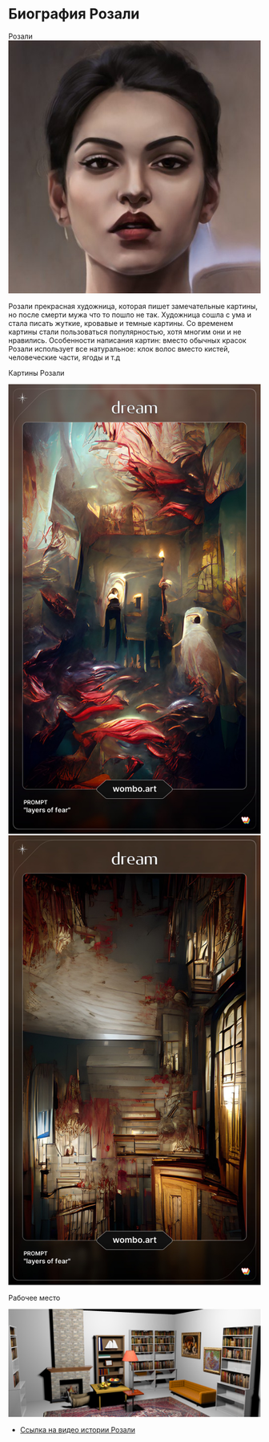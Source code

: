 <html>
  <head>
    <h1> Биография Розали </h1>
    </head>
  <body style="font-family:SVGFont 1">
    Розали
  </body>
  <img src="Розалина.jpeg"/> <BR>
  <body>
<p> Розали прекрасная художница, которая пишет замечательные картины, но после смерти мужа что то пошло не так. Художница сошла с ума и стала писать жуткие, кровавые и темные картины. Со временем картины стали пользоваться популярностью, хотя многим они и не нравились. 
  Особенности написания картин: вместо обычных красок Розали использует все натуральное: клок волос вместо кистей, человеческие части, ягоды и т.д </p>
    </body>
<p> Картины Розали </p>
<img src="картина 1.jpg"/> <BR>
<img src="картина 2.jpg"/> <BR>
<p>Рабочее место </p>
<img src="комната.png"/> <BR>
  <ul>
  <li> <a href= "https://www.youtube.com/watch?v=KV-2Bd0qsvc">Ссылка на видео истории Розали </a> </li>
</html>

